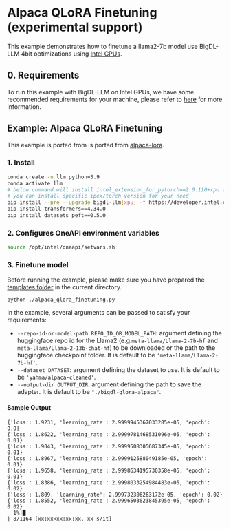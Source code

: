 # Alpaca QLoRA Finetuning (experimental support)

This example demonstrates how to finetune a llama2-7b model use BigDL-LLM 4bit optimizations using [Intel GPUs](../README.md).

## 0. Requirements
To run this example with BigDL-LLM on Intel GPUs, we have some recommended requirements for your machine, please refer to [here](../../README.md#requirements) for more information.

## Example: Alpaca QLoRA Finetuning

This example is ported from is ported from [alpaca-lora](https://github.com/tloen/alpaca-lora/blob/main/finetune.py).

### 1. Install

```bash
conda create -n llm python=3.9
conda activate llm
# below command will install intel_extension_for_pytorch==2.0.110+xpu as default
# you can install specific ipex/torch version for your need
pip install --pre --upgrade bigdl-llm[xpu] -f https://developer.intel.com/ipex-whl-stable-xpu
pip install transformers==4.34.0
pip install datasets peft==0.5.0
```

### 2. Configures OneAPI environment variables
```bash
source /opt/intel/oneapi/setvars.sh
```

### 3. Finetune model

Before running the example, please make sure you have prepared the [templates folder](https://github.com/tloen/alpaca-lora/tree/main/templates) in the current directory.

```
python ./alpaca_qlora_finetuning.py
```

In the example, several arguments can be passed to satisfy your requirements:

- `--repo-id-or-model-path REPO_ID_OR_MODEL_PATH`: argument defining the huggingface repo id for the Llama2 (e.g.`meta-llama/Llama-2-7b-hf` and `meta-llama/Llama-2-13b-chat-hf`) to be downloaded or the path to the huggingface checkpoint folder. It is default to be `'meta-llama/Llama-2-7b-hf'`.
- `--dataset DATASET`: argument defining the dataset to use. It is default to be `'yahma/alpaca-cleaned'`.
- `--output-dir OUTPUT_DIR`: argument defining the path to save the adapter. It is default to be `"./bigdl-qlora-alpaca"`.

#### Sample Output
```log
{'loss': 1.9231, 'learning_rate': 2.9999945367033285e-05, 'epoch': 0.0}                                                                                                                            
{'loss': 1.8622, 'learning_rate': 2.9999781468531096e-05, 'epoch': 0.01}                                                                                                                           
{'loss': 1.9043, 'learning_rate': 2.9999508305687345e-05, 'epoch': 0.01}                                                                                                                           
{'loss': 1.8967, 'learning_rate': 2.999912588049185e-05, 'epoch': 0.01}                                                                                                                            
{'loss': 1.9658, 'learning_rate': 2.9998634195730358e-05, 'epoch': 0.01}                                                                                                                           
{'loss': 1.8386, 'learning_rate': 2.9998033254984483e-05, 'epoch': 0.02}                                                                                                                           
{'loss': 1.809, 'learning_rate': 2.999732306263172e-05, 'epoch': 0.02}                                                                                                                             
{'loss': 1.8552, 'learning_rate': 2.9996503623845395e-05, 'epoch': 0.02}                                                                                                                           
  1%|█                                                                                                                                                         | 8/1164 [xx:xx<xx:xx:xx, xx s/it]
```
